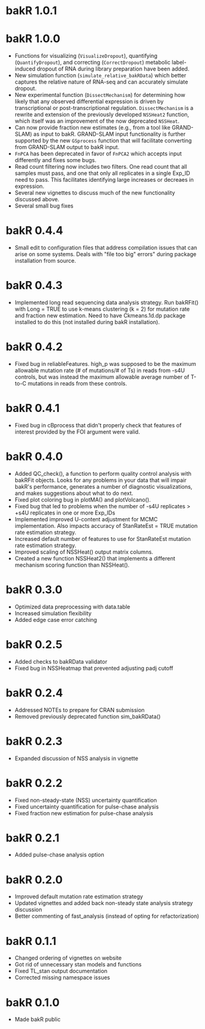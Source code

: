 # bakR 1.0.1

# bakR 1.0.0
* Functions for visualizing (`VisualizeDropout`), quantifying (`QuantifyDropout`), and correcting (`CorrectDropout`) metabolic label-induced dropout of RNA during library preparation have been added. 
* New simulation function (`simulate_relative_bakRData`) which better captures the relative nature of RNA-seq and can accurately simulate dropout.
* New experimental function (`DissectMechanism`) for determining how likely that any observed differential expression is driven by transcriptional or post-transcriptional regulation. `DissectMechanism` is a rewrite and extension of the previously developed `NSSHeat2` function, which itself was an improvement of the now deprecated `NSSHeat`.
* Can now provide fraction new estimates (e.g., from a tool like GRAND-SLAM) as input to bakR. GRAND-SLAM input functionality is further supported by the new `GSprocess` function that will facilitate converting from GRAND-SLAM output to bakR input.
* `FnPCA` has been deprecated in favor of `FnPCA2` which accepts input differently and fixes some bugs.
* Read count filtering now includes two filters. One read count that all samples must pass, and one that only all replicates in a single Exp_ID need to pass. This facilitates identifying large increases or decreaes in expression.
* Several new vignettes to discuss much of the new functionality discussed above.
* Several small bug fixes

# bakR 0.4.4
* Small edit to configuration files that address compilation issues that can arise on some systems. Deals with "file too big" errors" during package installation from source.

# bakR 0.4.3
* Implemented long read sequencing data analysis strategy. Run bakRFit() with Long = TRUE to use k-means clustering (k = 2) for mutation rate and fraction new estimation. Need to have Ckmeans.1d.dp package installed to do this (not installed during bakR installation).

# bakR 0.4.2
* Fixed bug in reliableFeatures. high_p was supposed to be the maximum allowable mutation rate (# of mutations/# of Ts) in reads from -s4U controls, but was instead the maximum allowable average number of T-to-C mutations in reads from these controls.

# bakR 0.4.1
* Fixed bug in cBprocess that didn't properly check that features of interest provided by the FOI argument were valid.

# bakR 0.4.0
* Added QC_check(), a function to perform quality control analysis with bakRFit objects. Looks for any problems in your data that will impair bakR's performance, generates a number of diagnostic visualizations, and makes suggestions about what to do next.
* Fixed plot coloring bug in plotMA() and plotVolcano().
* Fixed bug that led to problems when the number of -s4U replicates > +s4U replicates in one or more Exp_IDs
* Implemented improved U-content adjustment for MCMC implementation. Also impacts accuracy of StanRateEst = TRUE mutation rate estimation strategy.
* Increased default number of features to use for StanRateEst mutation rate estimation strategy.
* Improved scaling of NSSHeat() output matrix columns.
* Created a new function NSSHeat2() that implements a different mechanism scoring function than NSSHeat().

# bakR 0.3.0

* Optimized data preprocessing with data.table
* Increased simulation flexibility
* Added edge case error catching

# bakR 0.2.5

* Added checks to bakRData validator
* Fixed bug in NSSHeatmap that prevented adjusting padj cutoff

# bakR 0.2.4

* Addressed NOTEs to prepare for CRAN submission
* Removed previously deprecated function sim_bakRData()

# bakR 0.2.3

* Expanded discussion of NSS analysis in vignette

# bakR 0.2.2

* Fixed non-steady-state (NSS) uncertainty quantification
* Fixed uncertainty quantification for pulse-chase analysis
* Fixed fraction new estimation for pulse-chase analysis

# bakR 0.2.1

* Added pulse-chase analysis option

# bakR 0.2.0

* Improved default mutation rate estimation strategy
* Updated vignettes and added back non-steady state analysis strategy discussion
* Better commenting of fast_analysis (instead of opting for refactorization)

# bakR 0.1.1

* Changed ordering of vignettes on website
* Got rid of unnecessary stan models and functions
* Fixed TL_stan output documentation
* Corrected missing namespace issues

# bakR 0.1.0

* Made bakR public
